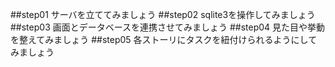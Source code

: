 ##step01
サーバを立ててみましょう
##step02
sqlite3を操作してみましょう
##step03
画面とデータベースを連携させてみましょう
##step04
見た目や挙動を整えてみましょう
##step05
各ストーリにタスクを紐付けられるようにしてみましょう

